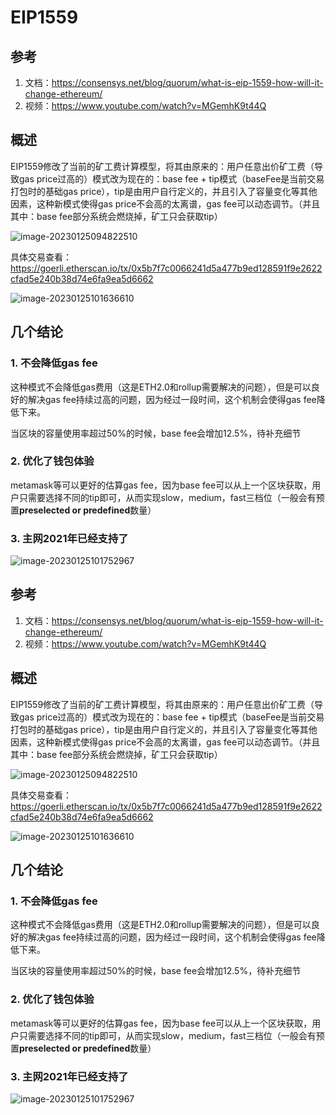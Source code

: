 # EIP1559



## 参考

1. 文档：https://consensys.net/blog/quorum/what-is-eip-1559-how-will-it-change-ethereum/
2. 视频：https://www.youtube.com/watch?v=MGemhK9t44Q



## 概述

EIP1559修改了当前的矿工费计算模型，将其由原来的：用户任意出价矿工费（导致gas price过高的）模式改为现在的：base fee + tip模式（baseFee是当前交易打包时的基础gas price），tip是由用户自行定义的，并且引入了容量变化等其他因素，这种新模式使得gas price不会高的太离谱，gas fee可以动态调节。（并且其中：base fee部分系统会燃烧掉，矿工只会获取tip）

![image-20230125094822510](https://duke-typora.s3.ap-southeast-1.amazonaws.com/uPic/image-20230125094822510.png)



具体交易查看：https://goerli.etherscan.io/tx/0x5b7f7c0066241d5a477b9ed128591f9e2622cfad5e240b38d74e6fa9ea5d6662

![image-20230125101636610](https://duke-typora.s3.ap-southeast-1.amazonaws.com/uPic/image-20230125101636610.png)



## 几个结论

### 1. 不会降低gas fee

这种模式不会降低gas费用（这是ETH2.0和rollup需要解决的问题），但是可以良好的解决gas fee持续过高的问题，因为经过一段时间，这个机制会使得gas fee降低下来。

当区块的容量使用率超过50%的时候，base fee会增加12.5%，待补充细节



### 2. 优化了钱包体验

metamask等可以更好的估算gas fee，因为base fee可以从上一个区块获取，用户只需要选择不同的tip即可，从而实现slow，medium，fast三档位（一般会有预置**preselected or predefined**数量）



### 3. 主网2021年已经支持了

![image-20230125101752967](https://duke-typora.s3.ap-southeast-1.amazonaws.com/uPic/image-20230125101752967.png)



## 参考

1. 文档：https://consensys.net/blog/quorum/what-is-eip-1559-how-will-it-change-ethereum/
2. 视频：https://www.youtube.com/watch?v=MGemhK9t44Q



## 概述

EIP1559修改了当前的矿工费计算模型，将其由原来的：用户任意出价矿工费（导致gas price过高的）模式改为现在的：base fee + tip模式（baseFee是当前交易打包时的基础gas price），tip是由用户自行定义的，并且引入了容量变化等其他因素，这种新模式使得gas price不会高的太离谱，gas fee可以动态调节。（并且其中：base fee部分系统会燃烧掉，矿工只会获取tip）

![image-20230125094822510](https://duke-typora.s3.ap-southeast-1.amazonaws.com/uPic/image-20230125094822510.png)



具体交易查看：https://goerli.etherscan.io/tx/0x5b7f7c0066241d5a477b9ed128591f9e2622cfad5e240b38d74e6fa9ea5d6662

![image-20230125101636610](https://duke-typora.s3.ap-southeast-1.amazonaws.com/uPic/image-20230125101636610.png)



## 几个结论

### 1. 不会降低gas fee

这种模式不会降低gas费用（这是ETH2.0和rollup需要解决的问题），但是可以良好的解决gas fee持续过高的问题，因为经过一段时间，这个机制会使得gas fee降低下来。

当区块的容量使用率超过50%的时候，base fee会增加12.5%，待补充细节



### 2. 优化了钱包体验

metamask等可以更好的估算gas fee，因为base fee可以从上一个区块获取，用户只需要选择不同的tip即可，从而实现slow，medium，fast三档位（一般会有预置**preselected or predefined**数量）



### 3. 主网2021年已经支持了

![image-20230125101752967](https://duke-typora.s3.ap-southeast-1.amazonaws.com/uPic/image-20230125101752967.png)



